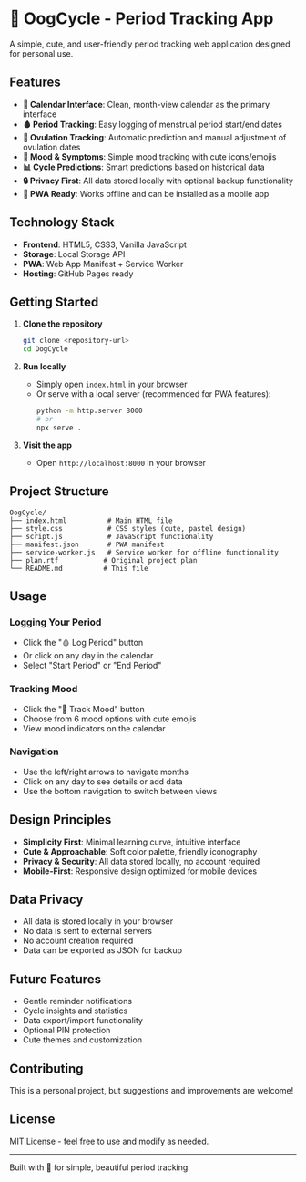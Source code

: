 # 🌸 OogCycle - Period Tracking App

A simple, cute, and user-friendly period tracking web application designed for personal use.

## Features

- **📅 Calendar Interface**: Clean, month-view calendar as the primary interface
- **🩸 Period Tracking**: Easy logging of menstrual period start/end dates
- **🥚 Ovulation Tracking**: Automatic prediction and manual adjustment of ovulation dates
- **💭 Mood & Symptoms**: Simple mood tracking with cute icons/emojis
- **📊 Cycle Predictions**: Smart predictions based on historical data
- **🔒 Privacy First**: All data stored locally with optional backup functionality
- **📱 PWA Ready**: Works offline and can be installed as a mobile app

## Technology Stack

- **Frontend**: HTML5, CSS3, Vanilla JavaScript
- **Storage**: Local Storage API
- **PWA**: Web App Manifest + Service Worker
- **Hosting**: GitHub Pages ready

## Getting Started

1. **Clone the repository**
   ```bash
   git clone <repository-url>
   cd OogCycle
   ```

2. **Run locally**
   - Simply open `index.html` in your browser
   - Or serve with a local server (recommended for PWA features):
     ```bash
     python -m http.server 8000
     # or
     npx serve .
     ```

3. **Visit the app**
   - Open `http://localhost:8000` in your browser

## Project Structure

```
OogCycle/
├── index.html          # Main HTML file
├── style.css           # CSS styles (cute, pastel design)
├── script.js           # JavaScript functionality
├── manifest.json       # PWA manifest
├── service-worker.js   # Service worker for offline functionality
├── plan.rtf           # Original project plan
└── README.md          # This file
```

## Usage

### Logging Your Period
- Click the "🩸 Log Period" button
- Or click on any day in the calendar
- Select "Start Period" or "End Period"

### Tracking Mood
- Click the "💭 Track Mood" button
- Choose from 6 mood options with cute emojis
- View mood indicators on the calendar

### Navigation
- Use the left/right arrows to navigate months
- Click on any day to see details or add data
- Use the bottom navigation to switch between views

## Design Principles

- **Simplicity First**: Minimal learning curve, intuitive interface
- **Cute & Approachable**: Soft color palette, friendly iconography
- **Privacy & Security**: All data stored locally, no account required
- **Mobile-First**: Responsive design optimized for mobile devices

## Data Privacy

- All data is stored locally in your browser
- No data is sent to external servers
- No account creation required
- Data can be exported as JSON for backup

## Future Features

- Gentle reminder notifications
- Cycle insights and statistics
- Data export/import functionality
- Optional PIN protection
- Cute themes and customization

## Contributing

This is a personal project, but suggestions and improvements are welcome!

## License

MIT License - feel free to use and modify as needed.

---

Built with 💖 for simple, beautiful period tracking. 